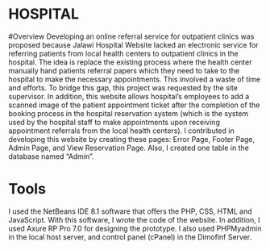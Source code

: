 # HOSPITAL
#Overview
Developing an online referral service for outpatient clinics was proposed because Jalawi Hospital Website lacked an electronic service for referring patients from local health centers to outpatient clinics in the hospital. The idea is replace the existing process where the health center manually hand patients referral papers which they need to take to the hospital to make the necessary appointments. This involved a waste of time and efforts. To bridge this gap, this project was requested by the site supervisor. In addition, this website allows hospital’s employees to add a scanned image of the patient appointment ticket after the completion of the booking process in the hospital reservation system (which is the system used by the hospital staff to make appointments upon receiving appointment referrals from the local health centers). I contributed in developing this website by creating these pages: Error Page, Footer Page, Admin Page, and View Reservation Page. Also, I created one table in the database named “Admin”.
# Tools
I used the NetBeans IDE 8.1 software that offers the PHP, CSS, HTML and JavaScript. With this software, I wrote the code of the website. In addition, I used Axure RP Pro 7.0 for designing the prototype. I also used PHPMyadmin in the local host server, and control panel (cPanel) in the Dimofinf Server.
